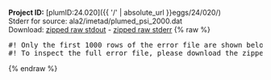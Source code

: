**Project ID:** [plumID:24.020]({{ '/' | absolute_url }}eggs/24/020/)  
Stderr for source:  ala2/imetad/plumed_psi_2000.dat   
Download: [zipped raw stdout](plumed_psi_2000.dat.plumed_master.stdout.txt.zip) - [zipped raw stderr](plumed_psi_2000.dat.plumed_master.stderr.txt.zip) 
{% raw %}
<pre>
#! Only the first 1000 rows of the error file are shown below
#! To inspect the full error file, please download the zipped raw stderr file above
</pre>
{% endraw %}
